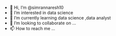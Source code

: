 - 👋 Hi, I’m @simrannaresh10
- 👀 I’m interested in data science
- 🌱 I’m currently learning data science ,data analyst
- 💞️ I’m looking to collaborate on ...
- 📫 How to reach me ...

<!---
simrannaresh10/simrannaresh10 is a ✨ special ✨ repository because its `README.md` (this file) appears on your GitHub profile.
You can click the Preview link to take a look at your changes.
--->
